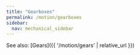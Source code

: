 ```yaml
---
title: "Gearboxes"
permalink: /motion/gearboxes
sidebar:
  nav: mechanical_sidebar
---
```



See also: [Gears]({{ '/motion/gears' | relative_url }})
